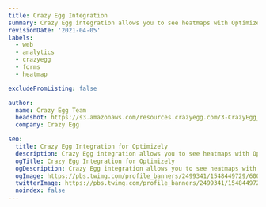 ```yaml
---
title: Crazy Egg Integration
summary: Crazy Egg integration allows you to see heatmaps with Optimizely data. For more information on how to use this integration, please take a look at this Knowledge Base article: https://help.optimizely.com/Integrate_Optimizely_with_Crazyegg
revisionDate: '2021-04-05'
labels:
  - web
  - analytics
  - crazyegg
  - forms
  - heatmap

excludeFromListing: false

author:
  name: Crazy Egg Team
  headshot: https://s3.amazonaws.com/resources.crazyegg.com/3-CrazyEgg_Logo.png
  company: Crazy Egg

seo:
  title: Crazy Egg Integration for Optimizely
  description: Crazy Egg integration allows you to see heatmaps with Optimizely data. For more information on how to use this integration, please take a look at this Knowledge Base article: https://help.optimizely.com/Integrate_Optimizely_with_Crazyegg
  ogTitle: Crazy Egg Integration for Optimizely
  ogDescription: Crazy Egg integration allows you to see heatmaps with Optimizely data. For more information on how to use this integration, please take a look at this Knowledge Base article: https://help.optimizely.com/Integrate_Optimizely_with_Crazyegg
  ogImage: https://pbs.twimg.com/profile_banners/2499341/1548449729/600x200
  twitterImage: https://pbs.twimg.com/profile_banners/2499341/1548449729/600x200
  noindex: false
---
```

